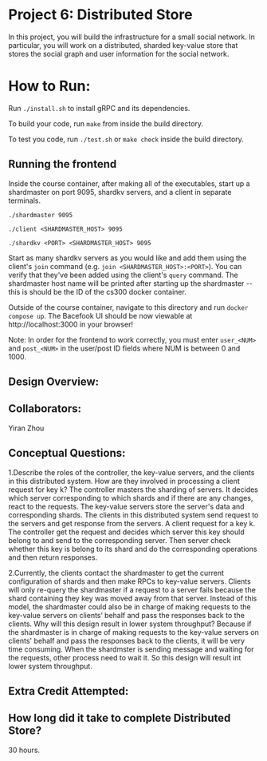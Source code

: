 Project 6: Distributed Store
============================

In this project, you will build the infrastructure for a small social network. In particular, you will work on a distributed, sharded key-value store that stores the social graph and user information for the social network.

# How to Run:

Run `./install.sh` to install gRPC and its dependencies.

To build your code, run `make` from inside the build directory.

To test you code, run `./test.sh` or `make check` inside the build directory.

## Running the frontend

Inside the course container, after making all of the executables, start up a shardmaster on port 9095, shardkv servers, and a client in separate terminals.

```
./shardmaster 9095

./client <SHARDMASTER_HOST> 9095

./shardkv <PORT> <SHARDMASTER_HOST> 9095
```

Start as many shardkv servers as you would like and add them using the client's `join` command (e.g. `join <SHARDMASTER_HOST>:<PORT>`). You can verify that they've been added using the client's `query` command.
The shardmaster host name will be printed after starting up the shardmaster -- this is should be the ID of the cs300 docker container.

Outside of the course container, navigate to this directory and run `docker compose up`. The Bacefook UI should be now viewable at http://localhost:3000 in your browser!

Note: In order for the frontend to work correctly, you must enter `user_<NUM>` and `post_<NUM>` in the user/post ID fields where NUM is between 0 and 1000.

<!-- TODO: Fill this out. -->
## Design Overview:

## Collaborators:
Yiran Zhou
## Conceptual Questions:
1.Describe the roles of the controller, the key-value servers, and the clients in this distributed system. How are they involved in processing a client request for key k?
The controller masters the sharding of servers. It decides which server corresponding to which shards and if there are any changes, react to the requests. The key-value servers store the server's data and corresponding shards. The clients in this distributed system send request to the servers and get response from the servers.
A client request for a key k. The controller get the request and decides which server this key should belong to and send to the corresponding server. Then server check whether this key is belong to its shard and do the corresponding operations and then return responses.

2.Currently, the clients contact the shardmaster to get the current configuration of shards and then make RPCs to key-value servers. Clients will only re-query the shardmaster if a request to a server fails because the shard containing they key was moved away from that server. Instead of this model, the shardmaster could also be in charge of making requests to the key-value servers on clients’ behalf and pass the responses back to the clients. Why will this design result in lower system throughput?
Because if the shardmaster is in charge of making requests to the key-value servers on clients' behalf and pass the responses back to the clients, it will be very time consuming. When the shardmster is sending message and waiting for the requests, other process need to wait it. So this design will result int lower system throughput.
## Extra Credit Attempted:

## How long did it take to complete Distributed Store?
30 hours.